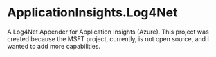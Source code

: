 ApplicationInsights.Log4Net
===========================

A Log4Net Appender for Application Insights (Azure).  This project was created because the MSFT project, currently, is not open source, and I wanted to add more capabilities.